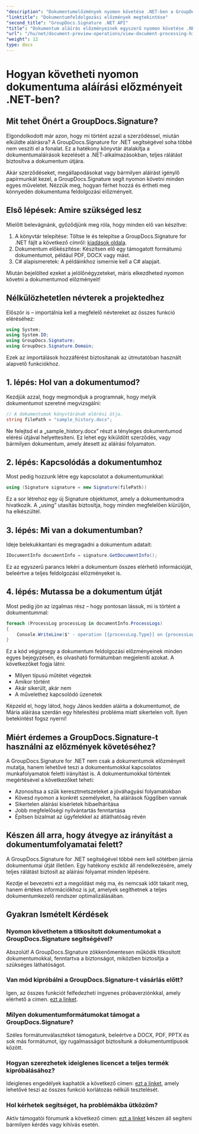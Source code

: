 ```yaml
---
"description": "Dokumentumelőzmények nyomon követése .NET-ben a GroupDocs.Signature segítségével. Lépésről lépésre útmutatónk segít az aláírási folyamatok nyomon követésében és a munkafolyamatok kezelésének optimalizálásában."
"linktitle": "Dokumentumfeldolgozási előzmények megtekintése"
"second_title": "GroupDocs.Signature .NET API"
"title": "Dokumentum aláírás előzményeinek egyszerű nyomon követése .NET-ben"
"url": "/hu/net/document-preview-operations/view-document-processing-history/"
"weight": 12
type: docs
---
```

# Hogyan követheti nyomon dokumentuma aláírási előzményeit .NET-ben?

## Mit tehet Önért a GroupDocs.Signature?

Elgondolkodott már azon, hogy mi történt azzal a szerződéssel, miután elküldte aláírásra? A GroupDocs.Signature for .NET segítségével soha többé nem veszíti el a fonalat. Ez a hatékony könyvtár átalakítja a dokumentumaláírások kezelését a .NET-alkalmazásokban, teljes rálátást biztosítva a dokumentum útjára.

Akár szerződéseket, megállapodásokat vagy bármilyen aláírást igénylő papírmunkát kezel, a GroupDocs.Signature segít nyomon követni minden egyes műveletet. Nézzük meg, hogyan férhet hozzá és értheti meg könnyedén dokumentuma feldolgozási előzményeit.

## Első lépések: Amire szükséged lesz

Mielőtt belevágnánk, győződjünk meg róla, hogy minden elő van készítve:

1. A könyvtár telepítése: Töltse le és telepítse a GroupDocs.Signature for .NET fájlt a következő címről: [kiadások oldala](https://releases.groupdocs.com/signature/net/).
2. Dokumentum előkészítése: Készítsen elő egy támogatott formátumú dokumentumot, például PDF, DOCX vagy mást.
3. C# alapismeretek: A példáinkhoz ismernie kell a C# alapjait.

Miután bejelölted ezeket a jelölőnégyzeteket, máris elkezdheted nyomon követni a dokumentumod előzményeit!

## Nélkülözhetetlen névterek a projektedhez

Először is – importálnia kell a megfelelő névtereket az összes funkció eléréséhez:

```csharp
using System;
using System.IO;
using GroupDocs.Signature;
using GroupDocs.Signature.Domain;
```

Ezek az importálások hozzáférést biztosítanak az útmutatóban használt alapvető funkciókhoz.

## 1. lépés: Hol van a dokumentumod?

Kezdjük azzal, hogy megmondjuk a programnak, hogy melyik dokumentumot szeretné megvizsgálni:

```csharp
// A dokumentumok könyvtárának elérési útja.
string filePath = "sample_history.docx";
```

Ne felejtsd el a „sample_history.docx” részt a tényleges dokumentumod elérési útjával helyettesíteni. Ez lehet egy kiküldött szerződés, vagy bármilyen dokumentum, amely átesett az aláírási folyamaton.

## 2. lépés: Kapcsolódás a dokumentumhoz

Most pedig hozzunk létre egy kapcsolatot a dokumentumunkkal:

```csharp
using (Signature signature = new Signature(filePath))
```

Ez a sor létrehoz egy új Signature objektumot, amely a dokumentumodra hivatkozik. A „using” utasítás biztosítja, hogy minden megfelelően kiürüljön, ha elkészültél.

## 3. lépés: Mi van a dokumentumban?

Ideje belekukkantani és megragadni a dokumentum adatait:

```csharp
IDocumentInfo documentInfo = signature.GetDocumentInfo();
```

Ez az egyszerű parancs lekéri a dokumentum összes elérhető információját, beleértve a teljes feldolgozási előzményeket is.

## 4. lépés: Mutassa be a dokumentum útját

Most pedig jön az izgalmas rész – hogy pontosan lássuk, mi is történt a dokumentummal:

```csharp
foreach (ProcessLog processLog in documentInfo.ProcessLogs)
{
    Console.WriteLine($" - operation [{processLog.Type}] on {processLog.Date.ToShortDateString()}. Succeeded/Failed {processLog.Succeeded}/{processLog.Failed}. Message: {processLog.Message}");
}
```

Ez a kód végigmegy a dokumentum feldolgozási előzményeinek minden egyes bejegyzésén, és olvasható formátumban megjeleníti azokat. A következőket fogja látni:
- Milyen típusú műtétet végeztek
- Amikor történt
- Akár sikerült, akár nem
- A művelethez kapcsolódó üzenetek

Képzeld el, hogy látod, hogy János kedden aláírta a dokumentumot, de Mária aláírása szerdán egy hitelesítési probléma miatt sikertelen volt. Ilyen betekintést fogsz nyerni!

## Miért érdemes a GroupDocs.Signature-t használni az előzmények követéséhez?

A GroupDocs.Signature for .NET nem csak a dokumentumok előzményeit mutatja, hanem lehetővé teszi a dokumentumokkal kapcsolatos munkafolyamatok feletti irányítást is. A dokumentumokkal történtek megértésével a következőket teheti:

- Azonosítsa a szűk keresztmetszeteket a jóváhagyási folyamatokban
- Kövesd nyomon a konkrét személyeket, ha aláírások függőben vannak
- Sikertelen aláírási kísérletek hibaelhárítása
- Jobb megfelelőségi nyilvántartás fenntartása
- Építsen bizalmat az ügyfelekkel az átláthatóság révén

## Készen áll arra, hogy átvegye az irányítást a dokumentumfolyamatai felett?

A GroupDocs.Signature for .NET segítségével többé nem kell sötétben járnia dokumentumai útját illetően. Egy hatékony eszköz áll rendelkezésére, amely teljes rálátást biztosít az aláírási folyamat minden lépésére.

Kezdje el bevezetni ezt a megoldást még ma, és nemcsak időt takarít meg, hanem értékes információkhoz is jut, amelyek segíthetnek a teljes dokumentumkezelő rendszer optimalizálásában.

## Gyakran Ismételt Kérdések

### Nyomon követhetem a titkosított dokumentumokat a GroupDocs.Signature segítségével?

Abszolút! A GroupDocs.Signature zökkenőmentesen működik titkosított dokumentumokkal, fenntartva a biztonságot, miközben biztosítja a szükséges láthatóságot.

### Van mód kipróbálni a GroupDocs.Signature-t vásárlás előtt?

Igen, az összes funkciót felfedezheti ingyenes próbaverziónkkal, amely elérhető a címen. [ezt a linket](https://releases.groupdocs.com/).

### Milyen dokumentumformátumokat támogat a GroupDocs.Signature?

Széles formátumválasztékot támogatunk, beleértve a DOCX, PDF, PPTX és sok más formátumot, így rugalmasságot biztosítunk a dokumentumtípusok között.

### Hogyan szerezhetek ideiglenes licencet a teljes termék kipróbálásához?

Ideiglenes engedélyek kaphatók a következő címen: [ezt a linket](https://purchase.groupdocs.com/temporary-license/), amely lehetővé teszi az összes funkció korlátozás nélküli tesztelését.

### Hol kérhetek segítséget, ha problémákba ütközöm?

Aktív támogatói fórumunk a következő címen: [ezt a linket](https://forum.groupdocs.com/c/signature/13) készen áll segíteni bármilyen kérdés vagy kihívás esetén.